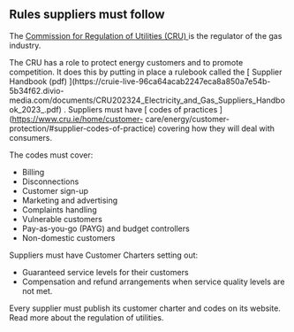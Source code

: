##  Rules suppliers must follow

The [ Commission for Regulation of Utilities (CRU) ](https://www.cru.ie/) is
the regulator of the gas industry.

The CRU has a role to protect energy customers and to promote competition. It
does this by putting in place a rulebook called the [ Supplier Handbook (pdf)
](https://cruie-live-96ca64acab2247eca8a850a7e54b-5b34f62.divio-
media.com/documents/CRU202324_Electricity_and_Gas_Suppliers_Handbook_2023_.pdf)
. Suppliers must have [ codes of practices ](https://www.cru.ie/home/customer-
care/energy/customer-protection/#supplier-codes-of-practice) covering how they
will deal with consumers.

The codes must cover:

  * Billing 
  * Disconnections 
  * Customer sign-up 
  * Marketing and advertising 
  * Complaints handling 
  * Vulnerable customers 
  * Pay-as-you-go (PAYG) and budget controllers 
  * Non-domestic customers 

Suppliers must have Customer Charters setting out:

  * Guaranteed service levels for their customers 
  * Compensation and refund arrangements when service quality levels are not met. 

Every supplier must publish its customer charter and codes on its website.
Read more about the regulation of utilities.
